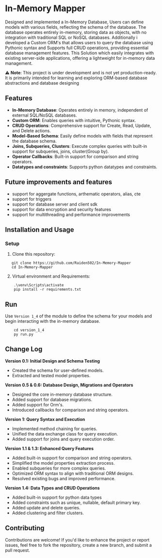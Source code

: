 # **In-Memory Mapper**

Designed and implemented a In-Memory Database, Users can define models with various fields, reflecting the schema of the database. The database operates entirely in-memory, storing data as objects, with no integration with traditional SQL or NoSQL databases. Additionally i developed a Custom ORM's that allows users to query the database using Pythonic syntax and Supports full CRUD operations, providing essential database management features. This Solution which easily integrates with existing server-side applications, offering a lightweight for in-memory data management.

⚠️ **Note**: This project is under development and is not yet production-ready. It is primarily intended for learning and exploring ORM-based database abstractions and database designing


## **Features**
- **In-Memory Database**: Operates entirely in memory, independent of external SQL/NoSQL databases.
- **Custom ORM**: Enables queries with intuitive, Pythonic syntax.
- **CRUD Operations**: Comprehensive support for Create, Read, Update, and Delete actions.
- **Model-Based Schema**: Easily define models with fields that represent the database schema.
- **Joins, Subqueries, Clusters**: Execute complex queries with built-in support for subqueries, joins, cluster(Group by).
- **Operator Callbacks**: Built-in support for comparison and string operators.
- **Datatypes and constraints**: Supports python datatypes and constraints.

## **Future improvements and features**
- support for aggergate functions, arthematic operators, alias, cte
- support for triggers
- support for database server and client sdk
- support for data encryption and security features
- support for multithreading and performance improvements

## **Installation and Usage**

### **Setup**
1. Clone this repository:
```
   git clone https://github.com/Raiden502/In-Memory-Mapper
   cd In-Memory-Mapper
```

2. Virtual environment and Requirements:
``` 
    .\venv\Scripts\activate
    pip install -r requirements.txt
```
## Run
Use `Version 1_4` of the module to define the schema for your models and begin interacting with the in-memory database.
```
    cd version_1_4
    py run.py
```

## Change Log
**Version 0.1: Initial Design and Schema Testing** 
- Created the schema for user-defined models.
- Extracted and tested model properties.

**Version 0.5 & 0.6: Database Design, Migrations and Operators**
- Designed the core in-memory database structure.
- Added support for database migrations.
- Added support for Orm's.
- Introduced callbacks for comparison and string operators.

**Version 1: Query Syntax and Execution**
- Implemented method chaining for queries.
- Unified the data exchange class for query execution.
- Added support for joins and query execution order.

**Version 1.1 & 1.3: Enhanced Query Features**
- Added built-in support for comparison and string operators.
- Simplified the model properties extraction process.
- Enabled subqueries for more complex queries.
- Optimized ORM syntax to align with traditional ORM designs.
- Resolved existing bugs and improved performance.

**Version 1.4: Data Types and CRUD Operations**
- Added built-in support for python data types
- Added constraints such as unique, nullable, default primary key.
- Added update and delete queries.
- Added clustering and filter clusters.


## Contributing
Contributions are welcome! If you'd like to enhance the project or report issues, feel free to fork the repository, create a new branch, and submit a pull request.

